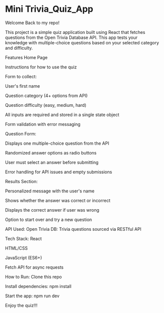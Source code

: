 # Mini Trivia_Quiz_App

Welcome Back to my repo!

This project is a simple quiz application built using React that fetches questions from the Open Trivia Database API. This app tests your knowledge with multiple-choice questions based on your selected category and difficulty.

Features
Home Page

Instructions for how to use the quiz

Form to collect:

User's first name

Question category (4+ options from API)

Question difficulty (easy, medium, hard)

All inputs are required and stored in a single state object

Form validation with error messaging

Question Form:

Displays one multiple-choice question from the API

Randomized answer options as radio buttons

User must select an answer before submitting

Error handling for API issues and empty submissions

Results Section:

Personalized message with the user's name

Shows whether the answer was correct or incorrect

Displays the correct answer if user was wrong

Option to start over and try a new question

API Used:
Open Trivia DB: Trivia questions sourced via RESTful API

Tech Stack:
React

HTML/CSS

JavaScript (ES6+)

Fetch API for async requests

How to Run:
Clone this repo

Install dependencies: npm install

Start the app: npm run dev

Enjoy the quiz!!!
